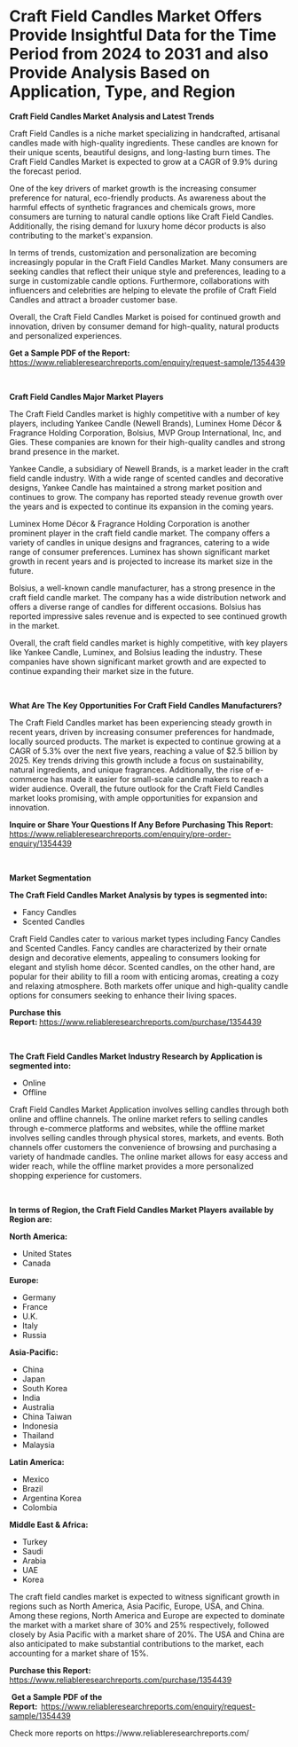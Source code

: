 <p><h1>Craft Field Candles Market Offers Provide Insightful Data for the Time Period from 2024 to 2031 and also Provide Analysis Based on Application, Type, and Region</h1></p><p><strong>Craft Field Candles Market Analysis and Latest Trends</strong></p>
<p><p>Craft Field Candles is a niche market specializing in handcrafted, artisanal candles made with high-quality ingredients. These candles are known for their unique scents, beautiful designs, and long-lasting burn times. The Craft Field Candles Market is expected to grow at a CAGR of 9.9% during the forecast period.</p><p>One of the key drivers of market growth is the increasing consumer preference for natural, eco-friendly products. As awareness about the harmful effects of synthetic fragrances and chemicals grows, more consumers are turning to natural candle options like Craft Field Candles. Additionally, the rising demand for luxury home décor products is also contributing to the market's expansion.</p><p>In terms of trends, customization and personalization are becoming increasingly popular in the Craft Field Candles Market. Many consumers are seeking candles that reflect their unique style and preferences, leading to a surge in customizable candle options. Furthermore, collaborations with influencers and celebrities are helping to elevate the profile of Craft Field Candles and attract a broader customer base.</p><p>Overall, the Craft Field Candles Market is poised for continued growth and innovation, driven by consumer demand for high-quality, natural products and personalized experiences.</p></p>
<p><strong>Get a Sample PDF of the Report:&nbsp;</strong> <a href="https://www.reliableresearchreports.com/enquiry/request-sample/1354439">https://www.reliableresearchreports.com/enquiry/request-sample/1354439</a></p>
<p>&nbsp;</p>
<p><strong>Craft Field Candles Major Market Players</strong></p>
<p><p>The Craft Field Candles market is highly competitive with a number of key players, including Yankee Candle (Newell Brands), Luminex Home Décor & Fragrance Holding Corporation, Bolsius, MVP Group International, Inc, and Gies. These companies are known for their high-quality candles and strong brand presence in the market.</p><p>Yankee Candle, a subsidiary of Newell Brands, is a market leader in the craft field candle industry. With a wide range of scented candles and decorative designs, Yankee Candle has maintained a strong market position and continues to grow. The company has reported steady revenue growth over the years and is expected to continue its expansion in the coming years.</p><p>Luminex Home Décor & Fragrance Holding Corporation is another prominent player in the craft field candle market. The company offers a variety of candles in unique designs and fragrances, catering to a wide range of consumer preferences. Luminex has shown significant market growth in recent years and is projected to increase its market size in the future.</p><p>Bolsius, a well-known candle manufacturer, has a strong presence in the craft field candle market. The company has a wide distribution network and offers a diverse range of candles for different occasions. Bolsius has reported impressive sales revenue and is expected to see continued growth in the market.</p><p>Overall, the craft field candles market is highly competitive, with key players like Yankee Candle, Luminex, and Bolsius leading the industry. These companies have shown significant market growth and are expected to continue expanding their market size in the future.</p></p>
<p>&nbsp;</p>
<p><strong>What Are The Key Opportunities For Craft Field Candles Manufacturers?</strong></p>
<p><p>The Craft Field Candles market has been experiencing steady growth in recent years, driven by increasing consumer preferences for handmade, locally sourced products. The market is expected to continue growing at a CAGR of 5.3% over the next five years, reaching a value of $2.5 billion by 2025. Key trends driving this growth include a focus on sustainability, natural ingredients, and unique fragrances. Additionally, the rise of e-commerce has made it easier for small-scale candle makers to reach a wider audience. Overall, the future outlook for the Craft Field Candles market looks promising, with ample opportunities for expansion and innovation.</p></p>
<p><strong>Inquire or Share Your Questions If Any Before Purchasing This Report:</strong> <a href="https://www.reliableresearchreports.com/enquiry/pre-order-enquiry/1354439">https://www.reliableresearchreports.com/enquiry/pre-order-enquiry/1354439</a></p>
<p>&nbsp;</p>
<p><strong>Market Segmentation</strong></p>
<p><strong>The Craft Field Candles Market Analysis by types is segmented into:</strong></p>
<p><ul><li>Fancy Candles</li><li>Scented Candles</li></ul></p>
<p><p>Craft Field Candles cater to various market types including Fancy Candles and Scented Candles. Fancy candles are characterized by their ornate design and decorative elements, appealing to consumers looking for elegant and stylish home décor. Scented candles, on the other hand, are popular for their ability to fill a room with enticing aromas, creating a cozy and relaxing atmosphere. Both markets offer unique and high-quality candle options for consumers seeking to enhance their living spaces.</p></p>
<p><strong>Purchase this Report:&nbsp;</strong><a href="https://www.reliableresearchreports.com/purchase/1354439">https://www.reliableresearchreports.com/purchase/1354439</a></p>
<p>&nbsp;</p>
<p><strong>The Craft Field Candles Market Industry Research by Application is segmented into:</strong></p>
<p><ul><li>Online</li><li>Offline</li></ul></p>
<p><p>Craft Field Candles Market Application involves selling candles through both online and offline channels. The online market refers to selling candles through e-commerce platforms and websites, while the offline market involves selling candles through physical stores, markets, and events. Both channels offer customers the convenience of browsing and purchasing a variety of handmade candles. The online market allows for easy access and wider reach, while the offline market provides a more personalized shopping experience for customers.</p></p>
<p>&nbsp;</p>
<p><strong>In terms of Region, the Craft Field Candles Market Players available by Region are:</strong></p>
<p>
    <p> <strong> North America: </strong>
        <ul>
            <li>United States</li>
            <li>Canada</li>
        </ul>
        </p> 
    <p> <strong> Europe: </strong>
        <ul>
            <li>Germany</li>
            <li>France</li>
            <li>U.K.</li>
            <li>Italy</li>
            <li>Russia</li>
        </ul>
        </p> 
    <p> <strong> Asia-Pacific: </strong>
        <ul>
            <li>China</li>
            <li>Japan</li>
            <li>South Korea</li>
            <li>India</li>
            <li>Australia</li>
            <li>China Taiwan</li>
            <li>Indonesia</li>
            <li>Thailand</li>
            <li>Malaysia</li>
        </ul>
        </p> 
    <p> <strong> Latin America: </strong>
        <ul>
            <li>Mexico</li>
            <li>Brazil</li>
            <li>Argentina Korea</li>
            <li>Colombia</li>
        </ul>
        </p> 
    <p> <strong> Middle East & Africa: </strong>
        <ul>
            <li>Turkey</li>
            <li>Saudi</li>
            <li>Arabia</li>
            <li>UAE</li>
            <li>Korea</li>
        </ul>
    </p>
    </p>
<p><p>The craft field candles market is expected to witness significant growth in regions such as North America, Asia Pacific, Europe, USA, and China. Among these regions, North America and Europe are expected to dominate the market with a market share of 30% and 25% respectively, followed closely by Asia Pacific with a market share of 20%. The USA and China are also anticipated to make substantial contributions to the market, each accounting for a market share of 15%.</p></p>
<p><strong>Purchase this Report: </strong><a href="https://www.reliableresearchreports.com/purchase/1354439">https://www.reliableresearchreports.com/purchase/1354439</a></p>
<p>&nbsp;<strong>Get a Sample PDF of the Report:&nbsp;&nbsp;</strong><a href="https://www.reliableresearchreports.com/enquiry/request-sample/1354439">https://www.reliableresearchreports.com/enquiry/request-sample/1354439</a></p>
<p><strong></strong></p>
<p>Check more reports on https://www.reliableresearchreports.com/</p>